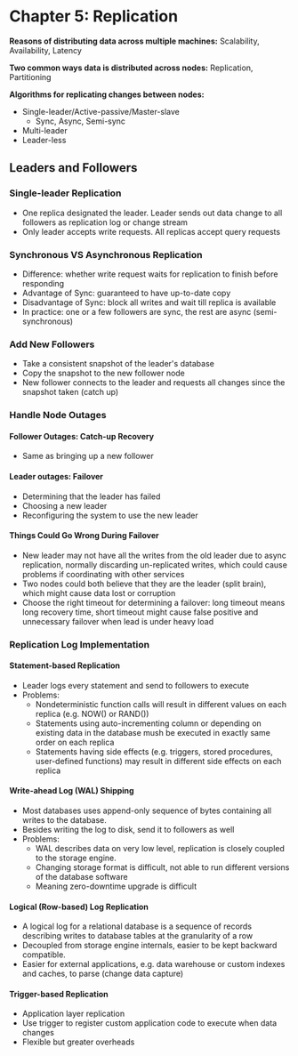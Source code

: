 # Chapter 5: Replication

**Reasons of distributing data across multiple machines:**
Scalability, Availability, Latency

**Two common ways data is distributed across nodes:**
Replication, Partitioning

**Algorithms for replicating changes between nodes:**
- Single-leader/Active-passive/Master-slave
    - Sync, Async, Semi-sync
- Multi-leader
- Leader-less

## Leaders and Followers

### Single-leader Replication
- One replica designated the leader. Leader sends out data change to all followers as replication log or change stream
- Only leader accepts write requests. All replicas accept query requests

### Synchronous VS Asynchronous Replication
- Difference: whether write request waits for replication to finish before responding
- Advantage of Sync: guaranteed to have up-to-date copy
- Disadvantage of Sync: block all writes and wait till replica is available
- In practice: one or a few followers are sync, the rest are async (semi-synchronous)

### Add New Followers
- Take a consistent snapshot of the leader's database
- Copy the snapshot to the new follower node
- New follower connects to the leader and requests all changes since the snapshot taken (catch up)

### Handle Node Outages

#### Follower Outages: Catch-up Recovery
- Same as bringing up a new follower

#### Leader outages: Failover
- Determining that the leader has failed
- Choosing a new leader
- Reconfiguring the system to use the new leader

#### Things Could Go Wrong During Failover
- New leader may not have all the writes from the old leader due to async replication, normally discarding un-replicated writes, which could cause problems if coordinating with other services
- Two nodes could both believe that they are the leader (split brain), which might cause data lost or corruption
- Choose the right timeout for determining a failover: long timeout means long recovery time, short timeout might cause false positive and unnecessary failover when lead is under heavy load

### Replication Log Implementation

#### Statement-based Replication
- Leader logs every statement and send to followers to execute
- Problems:
    - Nondeterministic function calls will result in different values on each replica (e.g. NOW() or RAND())
    - Statements using auto-incrementing column or depending on existing data in the database mush be executed in exactly same order on each replica
    - Statements having side effects (e.g. triggers, stored procedures, user-defined functions) may result in different side effects on each replica

#### Write-ahead Log (WAL) Shipping
- Most databases uses append-only sequence of bytes containing all writes to the database.
- Besides writing the log to disk, send it to followers as well
- Problems:
    - WAL describes data on very low level, replication is closely coupled to the storage engine.
    - Changing storage format is difficult, not able to run different versions of the database software
    - Meaning zero-downtime upgrade is difficult

#### Logical (Row-based) Log Replication
- A logical log for a relational database is a sequence of records describing writes to database tables at the granularity of a row
- Decoupled from storage engine internals, easier to be kept backward compatible.
- Easier for external applications, e.g. data warehouse or custom indexes and caches, to parse (change data capture)

#### Trigger-based Replication
- Application layer replication
- Use trigger to register custom application code to execute when data changes
- Flexible but greater overheads